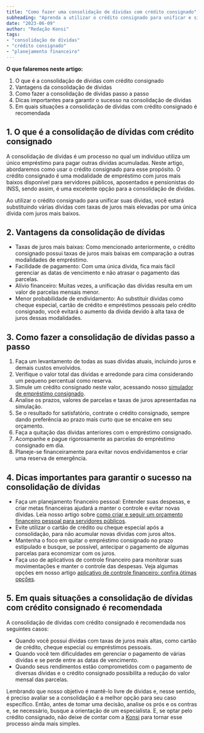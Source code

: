 ```yaml
---
title: "Como fazer uma consolidação de dívidas com crédito consignado"
subheading: "Aprenda a utilizar o crédito consignado para unificar e simplificar suas dívidas"
date: "2023-06-09"
author: "Redação Konsi"
tags:
- "consolidação de dívidas"
- "crédito consignado"
- "planejamento financeiro"
---
```


**O que falaremos neste artigo:**

1. O que é a consolidação de dívidas com crédito consignado
2. Vantagens da consolidação de dívidas
3. Como fazer a consolidação de dívidas passo a passo
4. Dicas importantes para garantir o sucesso na consolidação de dívidas
5. Em quais situações a consolidação de dívidas com crédito consignado é recomendada

## 1. O que é a consolidação de dívidas com crédito consignado

A consolidação de dívidas é um processo no qual um indivíduo utiliza um único empréstimo para pagar outras dívidas acumuladas. Neste artigo, abordaremos como usar o crédito consignado para esse propósito. O crédito consignado é uma modalidade de empréstimo com juros mais baixos disponível para servidores públicos, aposentados e pensionistas do INSS, sendo assim, é uma excelente opção para a consolidação de dívidas.

Ao utilizar o crédito consignado para unificar suas dívidas, você estará substituindo várias dívidas com taxas de juros mais elevadas por uma única dívida com juros mais baixos.

## 2. Vantagens da consolidação de dívidas

* Taxas de juros mais baixas: Como mencionado anteriormente, o crédito consignado possui taxas de juros mais baixas em comparação a outras modalidades de empréstimo.
* Facilidade de pagamento: Com uma única dívida, fica mais fácil gerenciar as datas de vencimento e não atrasar o pagamento das parcelas.
* Alívio financeiro: Muitas vezes, a unificação das dívidas resulta em um valor de parcelas mensais menor.
* Menor probabilidade de endividamento: Ao substituir dívidas como cheque especial, cartão de crédito e empréstimos pessoais pelo crédito consignado, você evitará o aumento da dívida devido à alta taxa de juros dessas modalidades.

## 3. Como fazer a consolidação de dívidas passo a passo

1. Faça um levantamento de todas as suas dívidas atuais, incluindo juros e demais custos envolvidos.
2. Verifique o valor total das dívidas e arredonde para cima considerando um pequeno percentual como reserva.
3. Simule um crédito consignado neste valor, acessando nosso [simulador de empréstimo consignado](https://konsi.com.br/simulacao-emprestimo-consignado).
4. Analise os prazos, valores de parcelas e taxas de juros apresentadas na simulação.
5. Se o resultado for satisfatório, contrate o crédito consignado, sempre dando preferência ao prazo mais curto que se encaixe em seu orçamento.
6. Faça a quitação das dívidas anteriores com o empréstimo consignado.
7. Acompanhe e pague rigorosamente as parcelas do empréstimo consignado em dia.
8. Planeje-se financeiramente para evitar novos endividamentos e criar uma reserva de emergência.

## 4. Dicas importantes para garantir o sucesso na consolidação de dívidas

* Faça um planejamento financeiro pessoal: Entender suas despesas, e criar metas financeiras ajudará a manter o controle e evitar novas dívidas. Leia nosso artigo sobre [como criar e seguir um orçamento financeiro pessoal para servidores públicos](https://konsi.com.br/como-criar-e-seguir-um-oramento-financeiro-pessoal-para-servidores-pblicos).
* Evite utilizar o cartão de crédito ou cheque especial após a consolidação, para não acumular novas dívidas com juros altos.
* Mantenha o foco em quitar o empréstimo consignado no prazo estipulado e busque, se possível, antecipar o pagamento de algumas parcelas para economizar com os juros.
* Faça uso de aplicativos de controle financeiro para monitorar suas movimentações e manter o controle das despesas. Veja algumas opções em nosso artigo [aplicativo de controle financeiro: confira ótimas opções](https://konsi.com.br/aplicativo-de-controle-financeiro-confira-otimas-opcoes).

## 5. Em quais situações a consolidação de dívidas com crédito consignado é recomendada

A consolidação de dívidas com crédito consignado é recomendada nos seguintes casos:

* Quando você possui dívidas com taxas de juros mais altas, como cartão de crédito, cheque especial ou empréstimos pessoais.
* Quando você tem dificuldades em gerenciar o pagamento de várias dívidas e se perde entre as datas de vencimento.
* Quando seus rendimentos estão comprometidos com o pagamento de diversas dívidas e o crédito consignado possibilita a redução do valor mensal das parcelas.

Lembrando que nosso objetivo é mantê-lo livre de dívidas e, nesse sentido, é preciso avaliar se a consolidação é a melhor opção para seu caso específico. Então, antes de tomar uma decisão, analise os prós e os contras e, se necessário, busque a orientação de um especialista. E, se optar pelo crédito consignado, não deixe de contar com a [Konsi](https://konsi.com.br/download) para tornar esse processo ainda mais simples.